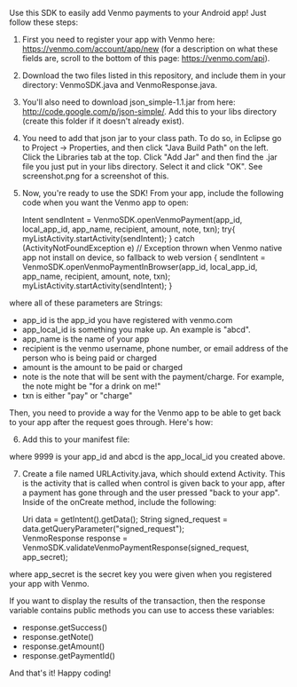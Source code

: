 Use this SDK to easily add Venmo payments to your Android app!  Just follow these steps:

1) First you need to register your app with Venmo here: https://venmo.com/account/app/new (for a description on what these fields are,
scroll to the bottom of this page: https://venmo.com/api).  

2) Download the two files listed in this repository, and include them in your directory: VenmoSDK.java and VenmoResponse.java.  

3) You'll also need to download json_simple-1.1.jar from here: http://code.google.com/p/json-simple/.  Add this to your libs directory (create this folder if it doesn't already exist). 

4) You need to add that json jar to your class path.  To do so, in Eclipse go to Project -> Properties, and then click "Java Build Path" on the left.  Click the Libraries tab at the top.  Click "Add Jar" and then find the .jar file you just put in your libs directory.  Select it and click "OK".  See screenshot.png for a screenshot of this. 

5) Now, you're ready to use the SDK!  From your app, include the following code when you want the Venmo app to open:

    Intent sendIntent = VenmoSDK.openVenmoPayment(app_id, local_app_id, app_name, recipient, amount, note, txn);
    try{
        myListActivity.startActivity(sendIntent);
    }
    catch (ActivityNotFoundException e) // Exception thrown when Venmo native app not install on device, so fallback to web version
    {
    	sendIntent = VenmoSDK.openVenmoPaymentInBrowser(app_id, local_app_id, app_name, recipient, amount, note, txn);
    	myListActivity.startActivity(sendIntent);
    }

where all of these parameters are Strings:

* app_id is the app_id you have registered with venmo.com 
* app_local_id is something you make up. An example is "abcd".  
* app_name is the name of your app 
* recipient is the venmo username, phone number, or email address of the person who is being paid or charged 
* amount is the amount to be paid or charged 
* note is the note that will be sent with the payment/charge.  For example, the note might be "for a drink on me!" 
* txn is either "pay" or "charge"


Then, you need to provide a way for the Venmo app to be able to get back to your app after the request goes through.  Here's how: 

6) Add this to your manifest file: 

	<activity android:name=".URLActivity">
		<intent-filter>
	      <action android:name="android.intent.action.VIEW" />
	      <category android:name="android.intent.category.DEFAULT" />
	      <category android:name="android.intent.category.BROWSABLE" />
	       <data android:scheme="venmo9999abcd" /> 
	    </intent-filter> 
	</activity>

where 9999 is your app_id and abcd is the app_local_id you created above.

7) Create a file named URLActivity.java, which should extend Activity.  This is the activity that is called when control is given back to your app, after a payment has gone through and the user pressed "back to your app".  Inside of the onCreate method, include the following:

	Uri data = getIntent().getData();
	String signed_request = data.getQueryParameter("signed_request");	
	VenmoResponse response = VenmoSDK.validateVenmoPaymentResponse(signed_request, app_secret);

where app_secret is the secret key you were given when you registered your app with Venmo.  

If you want to display the results of the transaction, then the response variable contains public methods you can use to access these variables:
* response.getSuccess()
* response.getNote()
* response.getAmount()
* response.getPaymentId()


And that's it!  Happy coding! 
  
